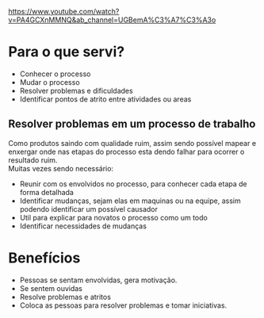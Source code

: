 <https://www.youtube.com/watch?v=PA4GCXnMMNQ&ab_channel=UGBemA%C3%A7%C3%A3o>

# Para o que servi?
- Conhecer o processo
- Mudar o processo
- Resolver problemas e dificuldades
- Identificar pontos de atrito entre atividades ou areas

## Resolver problemas em um processo de trabalho

Como produtos saindo com qualidade ruim, assim sendo possível mapear e enxergar onde nas etapas do processo esta dendo falhar para ocorrer o resultado ruim.  
Muitas vezes sendo necessário:
- Reunir com os envolvidos no processo, para conhecer cada etapa de forma detalhada
- Identificar mudanças, sejam elas em maquinas ou na equipe, assim podendo identificar um possível causador
- Util para explicar para novatos o processo como um todo
- Identificar necessidades de mudanças

# Benefícios
- Pessoas se sentam envolvidas, gera motivação.
- Se sentem ouvidas
- Resolve problemas e atritos
- Coloca as pessoas para resolver problemas e tomar iniciativas.
